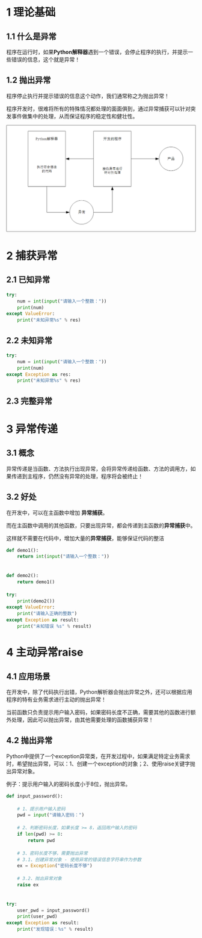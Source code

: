# 1 理论基础

## 1.1 什么是异常

程序在运行时，如果**Python解释器**遇到一个错误，会停止程序的执行，并提示一些错误的信息，这个就是异常！

## 1.2 抛出异常

程序停止执行并提示错误的信息这个动作，我们通常称之为抛出异常！

程序开发时，很难将所有的特殊情况都处理的面面俱到，通过异常捕获可以针对突发事件做集中的处理，从而保证程序的稳定性和健壮性。

![image-20201212212453852](../../插图/image-20201212212453852.png)

# 2 捕获异常

## 2.1 已知异常

```python
try:
    num = int(input("请输入一个整数："))
    print(num)
except ValueError:
    print("未知异常%s" % res)
```





## 2.2 未知异常



```python
try:
    num = int(input("请输入一个整数："))
    print(num)
except Exception as res:
    print("未知异常%s" % res)
```



## 2.3 完整异常



# 3 异常传递

## 3.1 概念

异常传递是当函数、方法执行出现异常，会将异常传递给函数、方法的调用方，如果传递到主程序，仍然没有异常的处理，程序将会被终止！

## 3.2 好处

在开发中，可以在主函数中增加 **异常捕获**。

而在主函数中调用的其他函数，只要出现异常，都会传递到主函数的**异常捕获**中。

这样就不需要在代码中，增加大量的**异常捕获**，能够保证代码的整洁

```python
def demo1():
    return int(input("请输入一个整数："))


def demo2():
    return demo1()

try:
    print(demo2())
except ValueError:
    print("请输入正确的整数")
except Exception as result:
    print("未知错误 %s" % result)
```

# 4 主动异常raise

## 4.1 应用场景

在开发中，除了代码执行出错，Python解析器会抛出异常之外，还可以根据应用程序的特有业务需求进行主动的抛出异常！

当前函数只负责提示用户输入密码，如果密码长度不正确，需要其他的函数进行额外处理，因此可以抛出异常，由其他需要处理的函数捕获异常！

## 4.2 抛出异常

Python中提供了一个exception异常类，在开发过程中，如果满足特定业务需求时，希望抛出异常，可以：1、创建一个exception的对象；2、使用raise关键字抛出异常对象。

例子：提示用户输入的密码长度小于8位，抛出异常。

```python
def input_password():

    # 1、提示用户输入密码
    pwd = input("请输入密码：")

    # 2、判断密码长度，如果长度 >= 8，返回用户输入的密码
    if len(pwd) >= 8:
        return pwd

    # 3、密码长度不够，需要抛出异常
    # 3.1、创建异常对象 - 使用异常的错误信息字符串作为参数
    ex = Exception("密码长度不够")

    # 3.2、抛出异常对象
    raise ex


try:
    user_pwd = input_password()
    print(user_pwd)
except Exception as result:
    print("发现错误：%s" % result)
```



